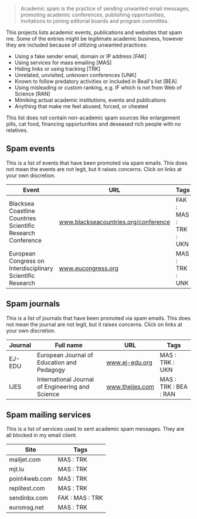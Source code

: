 > Academic spam is the practice of sending unwanted email messages, promoting academic conferences, publishing opportunities, invitations to joining editorial boards and program committes.

This projects lists academic events, publications and websites that spam me. Some of the entries might be legitimate academic business, however they are included because of utilizing unwanted practices:

- Using a fake sender email, domain or IP address [FAK]
- Using services for mass emailing [MAS]
- Hiding links or using tracking [TRK]
- Unrelated, unvisited, unknown conferences [UNK]
- Known to follow predatory activities or included in Beall's list [BEA]
- Using misleading or custom ranking, e.g. IF which is not from Web of Science [RAN]
- Mimiking actual academic institutions, events and publications
- Anything that make me feel abused, forced, or cheated

This list does not contain non-academic spam sources like enlargement pills, cat food, financing opportunities and deseased rich people with no relatives.

<!--
## Spam sites

This list contains sites that have sent me academic spam. They are blocked in my email filters. The web sites are extracted from the email headers (the earliest domain in the `Received` element that appears not to be faked).
-->


## Spam events

This is a list of events that have been promoted via spam emails. This does not mean the events are not legit, but it raises concerns. Click on links at your own discretion.

| Event | URL | Tags |
|---|---|---|
| Blacksea Coastline Countries Scientific Research Conference | www.blackseacountries.org/conference | FAK : MAS : TRK : UKN |
| European Congress on Interdisciplinary Scientific Research | www.eucongress.org | MAS : TRK : UNK |



## Spam journals

This is a list of journals that have been promoted via spam emails. This does not mean the journal are not legit, but it raises concerns. Click on links at your own discretion.

| Journal | Full name | URL | Tags |
|---|---|---|---|
| EJ-EDU | European Journal of Education and Pedagogy | www.ej-edu.org | MAS : TRK : UKN |
| IJES | International Journal of Engineering and Science | www.theijes.com |  MAS : TRK : BEA : RAN |



## Spam mailing services

This is a list of services used to sent academic spam messages. They are all blocked in my email client.

| Site | Tags |
|---|---|
| mailjet.com | MAS : TRK |
| mjt.lu | MAS : TRK |
| point4web.com | MAS : TRK |
| replitest.com | MAS : TRK |
| sendinbx.com | FAK : MAS : TRK |
| euromsg.net | MAS : TRK |



<!--
## Spam IP addresses

This list contains sites that have sent me academic spam. They are blocked in my email filters. The web sites try to hide their domains, but the IP address or origin is found in the email header.
-->

